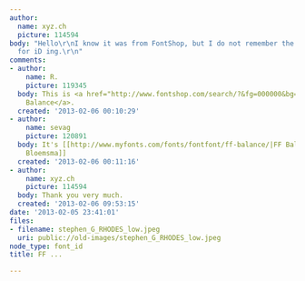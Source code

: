 ```yaml
---
author:
  name: xyz.ch
  picture: 114594
body: "Hello\r\nI know it was from FontShop, but I do not remember the name:\r\nthanks
  for iD ing.\r\n"
comments:
- author:
    name: R.
    picture: 119345
  body: This is <a href="http://www.fontshop.com/search/?&fg=000000&bg=ffffff&sample_size=45&sample_text=Stephen%20G.%20Rhodes&ft=liga&q=balance">FF
    Balance</a>.
  created: '2013-02-06 00:10:29'
- author:
    name: sevag
    picture: 120891
  body: It's [[http://www.myfonts.com/fonts/fontfont/ff-balance/|FF Balance]] by [[http://en.wikipedia.org/wiki/Evert_Bloemsma|Evert
    Bloemsma]]
  created: '2013-02-06 00:11:16'
- author:
    name: xyz.ch
    picture: 114594
  body: Thank you very much.
  created: '2013-02-06 09:53:15'
date: '2013-02-05 23:41:01'
files:
- filename: stephen_G_RHODES_low.jpeg
  uri: public://old-images/stephen_G_RHODES_low.jpeg
node_type: font_id
title: FF ...

---
```

